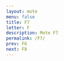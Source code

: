 ```yaml
---
layout: mote
menu: false
title: F7
letter: F
description: Mote F7
permalink: /F7/
prev: F6
next: F8
---
```


